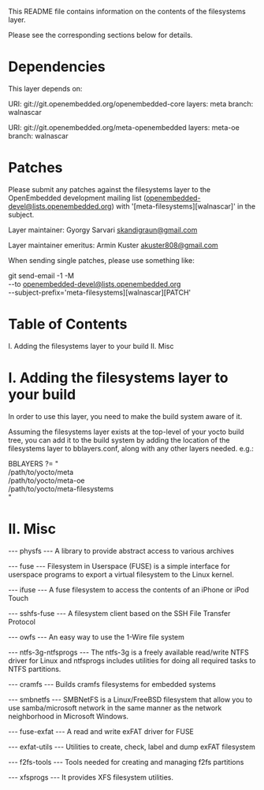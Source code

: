 This README file contains information on the contents of the
filesystems layer.

Please see the corresponding sections below for details.


Dependencies
============

This layer depends on:

  URI: git://git.openembedded.org/openembedded-core
  layers: meta
  branch: walnascar

  URI: git://git.openembedded.org/meta-openembedded
  layers: meta-oe
  branch: walnascar

Patches
=======

Please submit any patches against the filesystems layer to the
OpenEmbedded development mailing list (openembedded-devel@lists.openembedded.org)
with '[meta-filesystems][walnascar]' in the subject.

Layer maintainer: Gyorgy Sarvari <skandigraun@gmail.com>

Layer maintainer emeritus: Armin Kuster <akuster808@gmail.com>

When sending single patches, please use something like:

   git send-email -1 -M \
        --to openembedded-devel@lists.openembedded.org \
        --subject-prefix='meta-filesystems][walnascar][PATCH'


Table of Contents
=================

  I. Adding the filesystems layer to your build
 II. Misc


I. Adding the filesystems layer to your build
=================================================

In order to use this layer, you need to make the build system aware of
it.

Assuming the filesystems layer exists at the top-level of your
yocto build tree, you can add it to the build system by adding the
location of the filesystems layer to bblayers.conf, along with any
other layers needed. e.g.:

  BBLAYERS ?= " \
    /path/to/yocto/meta \
    /path/to/yocto/meta-oe \
    /path/to/yocto/meta-filesystems \
    "


II. Misc
========

  --- physfs ---
  A library to provide abstract access to various archives

  --- fuse ---
  Filesystem in Userspace (FUSE) is a simple interface for userspace programs
  to export a virtual filesystem to the Linux kernel.

  --- ifuse ---
  A fuse filesystem to access the contents of an iPhone or iPod Touch

  --- sshfs-fuse ---
  A filesystem client based on the SSH File Transfer Protocol

  --- owfs ---
  An easy way to use the 1-Wire file system

  --- ntfs-3g-ntfsprogs ---
  The ntfs-3g is a freely available read/write NTFS driver for Linux and
  ntfsprogs includes utilities for doing all required tasks to NTFS partitions.

  --- cramfs ---
  Builds cramfs filesystems for embedded systems

  --- smbnetfs ---
  SMBNetFS is a Linux/FreeBSD filesystem that allow you to use samba/microsoft
  network in the same manner as the network neighborhood in Microsoft Windows.

  --- fuse-exfat ---
  A read and write exFAT driver for FUSE

  --- exfat-utils ---
  Utilities to create, check, label and dump exFAT filesystem

  --- f2fs-tools ---
  Tools needed for creating and managing f2fs partitions

  --- xfsprogs ---
  It provides XFS filesystem utilities.
